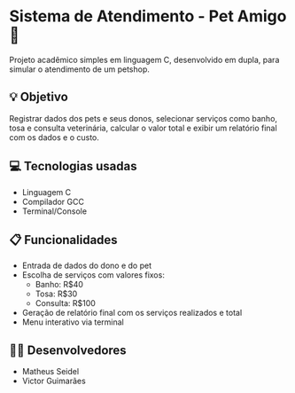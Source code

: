 # Sistema de Atendimento - Pet Amigo 🐾

Projeto acadêmico simples em linguagem C, desenvolvido em dupla, para simular o atendimento de um petshop.

## 💡 Objetivo

Registrar dados dos pets e seus donos, selecionar serviços como banho, tosa e consulta veterinária, calcular o valor total e exibir um relatório final com os dados e o custo.

## 💻 Tecnologias usadas

- Linguagem C
- Compilador GCC
- Terminal/Console

## 📋 Funcionalidades

- Entrada de dados do dono e do pet
- Escolha de serviços com valores fixos:
  - Banho: R$40
  - Tosa: R$30
  - Consulta: R$100
- Geração de relatório final com os serviços realizados e total
- Menu interativo via terminal

## 👨‍💻 Desenvolvedores

- Matheus Seidel  
- Victor Guimarães
